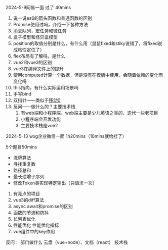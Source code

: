 2024-5-9网易一面 过了 40mins
1. 说一说es6的箭头函数和普通函数的区别
2. Promise使用过吗，介绍一下各种方法
3. 消息队列，宏任务和微任务
4. 盒子模型和怪异盒模型
5. position的取值分别是什么，有什么用（鼠鼠fixed和stiky说错了，将fixed说成粘性定位了）
6. flex布局有了解吗，是什么
7. vue2和vue3的区别
8. vue3在编译文件上的提升
9. 使用computed计算一个数据，但是没有在模版中使用，会随着依赖的变化而变化吗
10. this指向，有什么实际运用场景吗
11. 手写bind
12. 双指针——类似于[移动0](https://leetcode.cn/problems/move-zeroes/description/?envType=study-plan-v2&envId=top-100-liked)
13. 反问——做什么的？主要技术栈
	1. 有web端和小程序端，web端主要是少儿英语之类的，迭代一些老项目
	2. 小程序端会开发功能
	3. 主要技术栈是vue2


2024-5-13 wxg企业微信一面 1h20mins（10mins就给挂了）

5个题目50mins
- 洗牌算法
- 寻找重复数
- 路径总和
- 最长递增子序列
- 修改Token类实现特定输出（只请求一次）
1. 有亮点的项目
2. vue3的diff算法
3. async await和promise的区别
4. 函数的节流和防抖
5. 长列表优化
6. 性能优化 性能优化指标
7. vue组件中的key作用

反问：
	部门做什么
		云盘（vue+node）、文档（react）
		技术栈
	